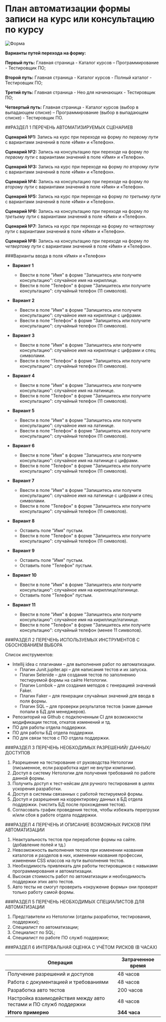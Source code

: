 #  План автоматизации формы записи на курс или консультацию по курсу

![Форма](https://drive.google.com/file/d/1VJlWjxx6BXv6SAZBaQpzPjQTotwsMEG6/view?usp=sharing)


**Варианты путей перехода на форму:**

**Первый путь:**
Главная страница - Каталог курсов – Программирование - Тестировщик ПО;

**Второй путь:**
Главная страница - Каталог курсов - Полный каталог - Тестировщик ПО;

**Третий путь:**
Главная страница - Нео для начинающих - Тестировщик ПО;

**Четвертый путь:**
Главная страница - Каталог курсов (выбор в выпадающем списке) – Программирование (выбор в выпадающем списке) - Тестировщик ПО.

##РАЗДЕЛ 1 ПЕРЕЧЕНЬ АВТОМАТИЗИРУЕМЫХ СЦЕНАРИЕВ

**Сценарий №1:**
Запись на курс при переходе на форму *по первому пути* с вариантами значений в поле «Имя» и «Телефон».

**Сценарий №2:**
Запись на консультацию при переходе на форму *по первому пути* с вариантами значений в поле «Имя» и «Телефон».

**Сценарий №3:**
Запись на курс при переходе на форму *по второму пути* с вариантами значений в поле «Имя» и «Телефон».

**Сценарий №4:**
Запись на консультацию при переходе на форму *по второму пути* с вариантами значений в поле «Имя» и «Телефон».

**Сценарий №5:**
Запись на курс при переходе на форму *по третьему пути* с вариантами значений в поле «Имя» и «Телефон».

**Сценарий №6:**
Запись на консультацию при переходе на форму *по третьему пути* с вариантами значений в поле «Имя» и «Телефон».

**Сценарий №7:**
Запись на курс при переходе на форму *по четвертому пути* с вариантами значений в поле «Имя» и «Телефон».

**Сценарий №8:**
Запись на консультацию при переходе на форму *по четвертому пути* с вариантами значений в поле «Имя» и «Телефон».



###Варианты ввода в поля «Имя» и «Телефон»

+ **Вариант 1** 
  - Ввести в поле "Имя" в форме "Запишитесь или получите консультацию": случайное имя на кириллице.
  - Ввести в поле "Телефон" в форме "Запишитесь или получите консультацию": случайный телефон (11 символов).

+ **Вариант 2**
  - Ввести в поле "Имя" в форме "Запишитесь или получите консультацию": случайное имя на кириллице с цифрами. 
  - Ввести в поле "Телефон" в форме "Запишитесь или получите консультацию": случайный телефон (11 символов).

+ **Вариант 3**
  - Ввести в поле "Имя" в форме "Запишитесь или получите консультацию": случайное имя на кириллице с цифрами и спец символами.
  - Ввести в поле "Телефон" в форме "Запишитесь или получите консультацию": случайный телефон (11 символов).

+ **Вариант 4**
  - Ввести в поле "Имя" в форме "Запишитесь или получите консультацию": случайное имя на латинице.
  - Ввести в поле "Телефон" в форме "Запишитесь или получите консультацию": случайный телефон (11 символов).

+ **Вариант 5**
  - Ввести в поле "Имя" в форме "Запишитесь или получите консультацию": случайное имя на латинице.
  - Ввести в поле "Телефон" в форме "Запишитесь или получите консультацию": случайный телефон (11 символов).

+ **Вариант 6**
   - Ввести в поле "Имя" в форме "Запишитесь или получите консультацию": случайное имя на латинице с цифрами.
   - Ввести в поле "Телефон" в форме "Запишитесь или получите консультацию": случайный телефон (11 символов).

+ **Вариант 7**
  - Ввести в поле "Имя" в форме "Запишитесь или получите консультацию": случайное имя на латинице с цифрами и спец символами.
  - Ввести в поле "Телефон" в форме "Запишитесь или получите консультацию": случайный телефон (11 символов).

+ **Вариант 8**
   - Оставить поле "Имя" пустым.
   - Ввести в поле "Телефон" в форме "Запишитесь или получите консультацию": случайный телефон (11 символов).

+ **Вариант 9**
   - Оставить поле "Имя" пустым.
   - Оставить поле "Телефон" пустым.

+ **Вариант 10**
   - Ввести в поле "Имя" в форме "Запишитесь или получите консультацию": случайное имя на кириллице/латинице.
   - Оставить поле "Телефон" пустым.

+ **Вариант 11**
   - Ввести в поле "Имя" в форме "Запишитесь или получите консультацию": случайное имя на кириллице/латинице.
   - Ввести в поле "Телефон" в форме "Запишитесь или получите консультацию": случайный телефон (менее 11 символов).


###РАЗДЕЛ 2 ПЕРЕЧЕНЬ ИСПОЛЬЗУЕМЫХ ИНСТРУМЕНТОВ С ОБОСНОВАНИЕМ ВЫБОРА


Список инструментов:
+ Intellij idea c плагинами – для выполнения работ по автоматизации.
  - Плагин Junit.jupiter.api – для написания тестов и их запуска.
  - Плагин Selenide – для создания тестов по заполнению тестируемой формы на сайте Нетологии.
  - Плагин Lombok – для создания методов с генерацией значений Faker.
  - Плагин Faker – для генерации случайных значений для ввода в поля формы.
  - Плагин SQL – для проверки результатов тестов (какие данные попали в БД для менеджеров).
+ Репозиторий на Github с подключенным CI для возможности модификации тестов, откатов изменений и тд. 
+ ПО для работы отдела поддержки.
+ ПО для работы БД отдела поддержки.
+ ПО для связи тестов с ПО отдела поддержки.

###РАЗДЕЛ 3 ПЕРЕЧЕНЬ НЕОБХОДИМЫХ РАЗРЕШЕНИЙ/ ДАННЫХ/ ДОСТУПОВ

1.	Разрешение на тестирование от руководства Нетологии (письменное, если разработка идет не внутри компании).
1.	Доступ в систему Нетологии для получения требований по работе данной формы.
1.	Получить доступ к тест-кейсам для ручного тестирования в целях ускорения разработки.
1.	Доступ в системы связанных с работой тестируемой формы.
1.	Доступ и разрешения на корректировку данных в БД отдела поддержки. (чистить БД после прохождения тестов).
1.	Согласовать график проведения тестов, чтобы избежать перегрузки и/или сбоя в работе отдела поддержки.


###РАЗДЕЛ 4 ПЕРЕЧЕНЬ И ОПИСАНИЕ ВОЗМОЖНЫХ РИСКОВ ПРИ АВТОМАТИЗАЦИИ
1.	Неактуальность тестов при переработке формы на сайте. (добавление полей и тд.)
1.	Невозможность выполнения тестов при изменении названия каталогов и разделов в них, изменении названия профессии, изменении CSS классов на пути выполнения тестов.
1.	Необходимость привлекать для работы тестировщиков с навыками программирования и автоматизации.
1.	Высокая стоимость работ по автоматизации и необходимость поддержки этих авто тестов.
1.	Авто тесты не смогут проверить «окружение формы» они проверят только работу самой формы.


###РАЗДЕЛ 5 ПЕРЕЧЕНЬ НЕОБХОДИМЫХ СПЕЦИАЛИСТОВ ДЛЯ АВТОМАТИЗАЦИИ

1.	Представители из Нетологии (отделы разработки, тестирования, поддержки);
1.	Специалист по автоматизации;
1.	Специалист по SQL;
1.	Специалист по работе ПО служб поддержки;

###РАЗДЕЛ 6 ИНТЕРВАЛЬНАЯ ОЦЕНКА С УЧЁТОМ РИСКОВ (В ЧАСАХ)


| Операция | Затраченное время |
| ------ | ----------- |
| Получение разрешений и доступов   | 48 часов |
| Работа с документацией и требованиями | 48 часов |
| Разработка авто тестов    | 200 часов |
| Настройка взаимодействия между авто тестами и ПО служб поддержки    | 48 часов |
| **Итого примерно**    | **344 часа**|
